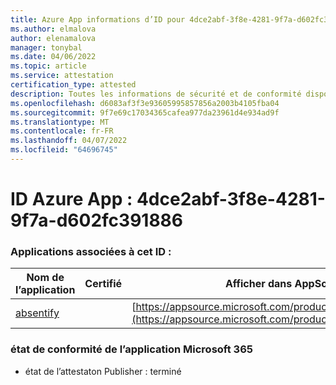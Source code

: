 ```yaml
---
title: Azure App informations d’ID pour 4dce2abf-3f8e-4281-9f7a-d602fc391886
ms.author: elmalova
author: elenamalova
manager: tonybal
ms.date: 04/06/2022
ms.topic: article
ms.service: attestation
certification_type: attested
description: Toutes les informations de sécurité et de conformité disponibles pour 4dce2abf-3f8e-4281-9f7a-d602fc391886.
ms.openlocfilehash: d6083af3f3e93605995857856a2003b4105fba04
ms.sourcegitcommit: 9f7e69c17034365cafea977da23961d4e934ad9f
ms.translationtype: MT
ms.contentlocale: fr-FR
ms.lasthandoff: 04/07/2022
ms.locfileid: "64696745"
---
```

# <a name="azure-app-id-4dce2abf-3f8e-4281-9f7a-d602fc391886"></a>ID Azure App : 4dce2abf-3f8e-4281-9f7a-d602fc391886


### <a name="apps-associated-with-this-id"></a>Applications associées à cet ID :
| **Nom de l’application** | **Certifié** | **Afficher dans AppSource** |
|--------------|---------------|-----------------------|
| [absentify](../forward/WA200003833.md) |  | [https://appsource.microsoft.com/product/office/WA200003833](https://appsource.microsoft.com/product/office/WA200003833) |

### <a name="microsoft-365-app-compliance-status"></a>état de conformité de l’application Microsoft 365
- état de l’attestaton Publisher : terminé
